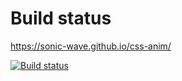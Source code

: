 # Build status

https://sonic-wave.github.io/css-anim/

[![Build status](https://ci.appveyor.com/api/projects/status/smw74p24qrgfwlck?svg=true)](https://ci.appveyor.com/project/sonic-wave/test-cf)
